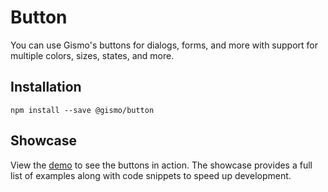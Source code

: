 # Button
You can use Gismo's buttons for dialogs, forms, and more with support for multiple colors, sizes, states, and more.

## Installation

```
npm install --save @gismo/button
```

## Showcase
View the  [demo](https://gismokit.github.io/button/) to see the buttons in action. The showcase provides a full list of examples along with code snippets to speed up development.


